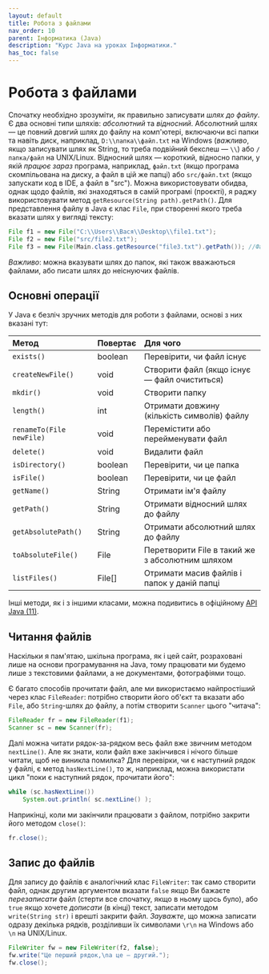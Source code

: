 ```yaml
---
layout: default
title: Робота з файлами
nav_order: 10
parent: Інформатика (Java)
description: "Курс Java на уроках Інформатики."
has_toc: false
---
```


# Робота з файлами

Спочатку необхідно зрозуміти, як правильно записувати _шлях до файлу_. Є два основні типи шляхів: _абсолютний_ та _відносний_. Абсолютний шлях — це повний довгий шлях до файлу на комп'ютері, включаючи всі папки та навіть диск, наприклад, `D:\\папка\\файл.txt` на Windows (_важливо_, якщо записувати шлях як String, то треба подвійний бекслеш — `\\`) або `/папка/файл` на UNIX/Linux. Відносний шлях — короткий, відносно папки, у якій _працює зараз_ програма, наприклад, `файл.txt` (якщо програма скомпільована на диску, а файл в цій же папці) або `src/файл.txt` (якщо запускати код в IDE, а файл в "src"). Можна використовувати обидва, однак щодо файлів, які знаходяться в самій програмі (проєкті), я раджу використовувати метод `getResource(String path).getPath()`. Для представлення файлу в Java є клас `File`, при створенні якого треба вказати шлях у вигляді тексту:

```java
File f1 = new File("C:\\Users\\Вася\\Desktop\\file1.txt");
File f2 = new File("src/file2.txt");
File f3 = new File(Main.class.getResource("file3.txt").getPath()); //Файл поряд з класом Main
```
_Важливо_: можна вказувати шлях до папок, які також вважаються файлами, або писати шлях до неіснуючих файлів.

## Основні операції

У Java є безліч зручних методів для роботи з файлами, основі з них вказані тут:

| Метод | Повертає | Для чого |
|:------|:---------|:---------|
| `exists()` | boolean | Перевірити, чи файл існує |
| `createNewFile()` | void | Створити файл (якщо існує — файл очиститься) |
| `mkdir()` | void | Створити папку |
| `length()` | int | Отримати довжину (кількість символів) файлу |
| `renameTo(File newFile)` | void | Перемістити або перейменувати файл |
| `delete()` | void | Видалити файл |
| `isDirectory()` | boolean | Перевірити, чи це папка |
| `isFile()` | boolean | Перевірити, чи це файл |
| `getName()` | String | Отримати ім'я файлу |
| `getPath()` | String | Отримати відносний шлях до файлу |
| `getAbsolutePath()` | String | Отримати абсолютний шлях до файлу |
| `toAbsoluteFile()` | File | Перетворити File в такий же з абсолютним шляхом |
| `listFiles()` | File[] | Отримати масив файлів і папок у даній папці |

Інші методи, як і з іншими класами, можна подивитись в офіційному [API Java (11)](https://docs.oracle.com/en/java/javase/11/docs/api/).

## Читання файлів

Наскільки я пам'ятаю, шкільна програма, як і цей сайт, розраховані лише на основи програмування на Java, тому працювати ми будемо лише з текстовими файлами, а не документами, фотографіями тощо.

Є багато способів прочитати файл, але ми використаємо найпростіший через клас `FileReader`: потрібно створити його об'єкт та вказати або `File`, або `String`-шлях до файлу, а потім створити `Scanner` цього "читача":

```java
FileReader fr = new FileReader(f1);
Scanner sc = new Scanner(fr);
```
Далі можна читати рядок-за-рядком весь файл вже звичним методом `nextLine()`. Але як знати, коли файл вже закінчився і нічого більше читати, щоб не виникла помилка? Для перевірки, чи є наступний рядок у файлі, є метод `hasNextLine()`, то ж, наприклад, можна використати цикл "поки є наступний рядок, прочитати його":

```java
while (sc.hasNextLine())
	System.out.println( sc.nextLine() );
```
Наприкінці, коли ми закінчили працювати з файлом, потрібно закрити його методом `close()`:

```java
fr.close();
```

## Запис до файлів

Для запису до файлів є аналогічний клас `FileWriter`: так само створити файл, однак другим аргументом вказати `false` якщо Ви бажаєте _перезаписати_ файл (стерти все спочатку, якщо в ньому щось було), або `true` якщо хочете _дописати_ (в кінці) текст, записати методом `write(String str)` і врешті закрити файл. _Зауважте_, що можна записати одразу декілька рядків, розділивши їх символами `\r\n` на Windows або `\n` на UNIX/Linux.

```java
FileWriter fw = new FileWriter(f2, false);
fw.write("Це перший рядок,\nа це — другий.");
fw.close();
```

